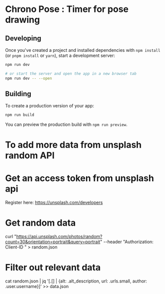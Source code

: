 # Chrono Pose : Timer for pose drawing

## Developing

Once you've created a project and installed dependencies with `npm install` (or `pnpm install` or `yarn`), start a development server:

```bash
npm run dev

# or start the server and open the app in a new browser tab
npm run dev -- --open
```

## Building

To create a production version of your app:

```bash
npm run build
```

You can preview the production build with `npm run preview`.

# To add more data from unsplash random API

# Get an access token from unsplash api
Register here: https://unsplash.com/developers

# Get random data
curl "https://api.unsplash.com/photos/random?count=30&orientation=portrait&query=portrait" --header "Authorization: Client-ID <Your unsplash access token>" > random.json

# Filter out relevant data
cat random.json | jq '[.[] | {alt: .alt_description, url: .urls.small, author: .user.username}]' >> data.json
